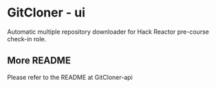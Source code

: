 # GitCloner - ui 


Automatic multiple repository downloader for Hack Reactor pre-course check-in role.

## More README

Please refer to the README at GitCloner-api
